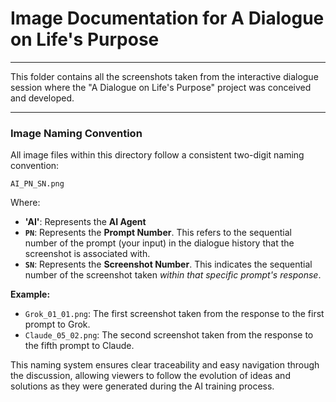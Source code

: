 
# Image Documentation for A Dialogue on Life's Purpose

---

This folder contains all the screenshots taken from the interactive dialogue session where the "A Dialogue on Life's Purpose" project was conceived and developed.

---

### Image Naming Convention

All image files within this directory follow a consistent two-digit naming convention:

`AI_PN_SN.png`

Where:

* **'AI'**: Represents the **AI Agent**
* **`PN`**: Represents the **Prompt Number**. This refers to the sequential number of the prompt (your input) in the dialogue history that the screenshot is associated with.
* **`SN`**: Represents the **Screenshot Number**. This indicates the sequential number of the screenshot taken *within that specific prompt's response*.

**Example:**

* `Grok_01_01.png`: The first screenshot taken from the response to the first prompt to Grok.
* `Claude_05_02.png`: The second screenshot taken from the response to the fifth prompt to Claude.

This naming system ensures clear traceability and easy navigation through the discussion, allowing viewers to follow the evolution of ideas and solutions as they were generated during the AI training process.
